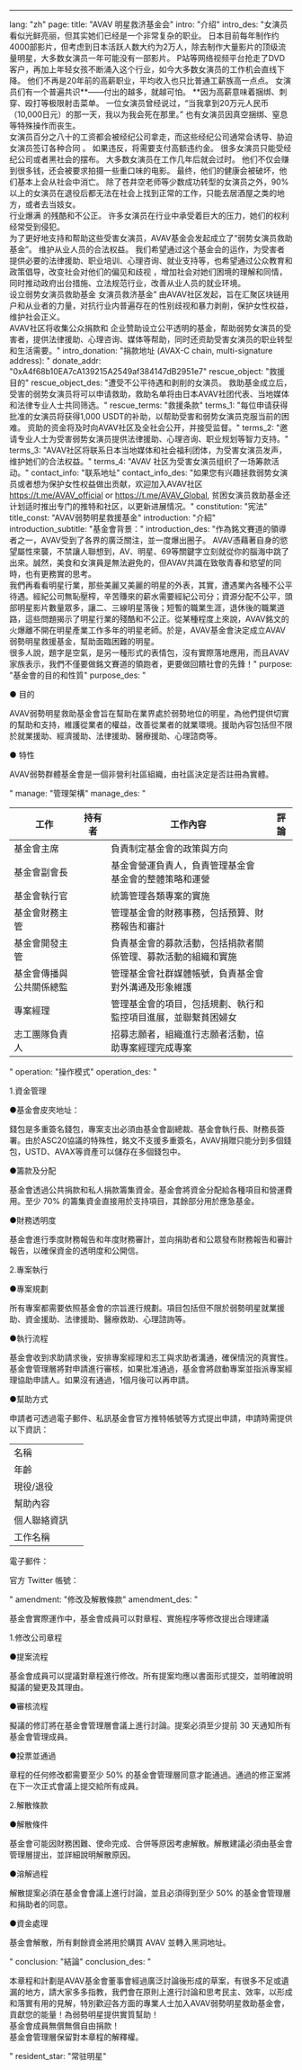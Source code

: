 ---
lang: "zh"
page:
  title: "AVAV 明星救济基金会"
  intro: "介绍"
  intro_des: "女演员看似光鲜亮丽，但其实她们已经是一个非常复杂的职业。 日本目前每年制作约4000部影片，但考虑到日本活跃人数大约为2万人，除去制作大量影片的顶级流量明星，大多数女演员一年可能没有一部影片。 P站等网络视频平台抢走了DVD客户，再加上年轻女孩不断涌入这个行业，如今大多数女演员的工作机会直线下降。 他们不再是20年前的高薪职业，平均收入也只比普通工薪族高一点点。 女演员们有一个普遍共识**——付出的越多，就越可怕。 **因为高薪意味着捆绑、刺穿、殴打等极限射击菜单。 一位女演员曾经说过，“当我拿到20万元人民币（10,000日元）的那一天，我以为我会死在那里。” 也有女演员因真空捆绑、窒息等特殊操作而丧生。<br>女演员百分之八十的工资都会被经纪公司拿走，而这些经纪公司通常会诱导、胁迫女演员签订各种合同 。 如果违反，将需要支付高额违约金。 很多女演员只能受经纪公司或者黑社会的摆布。 大多数女演员在工作几年后就会过时。 他们不仅会赚到很多钱，还会被要求拍摄一些重口味的电影。 最终，他们的健康会被破坏，他们基本上会从社会中消亡。 除了苍井空老师等少数成功转型的女演员之外，90%以上的女演员在退役后都无法在社会上找到正常的工作，只能去居酒屋之类的地方，或者去当妓女。<br>行业爆满 的残酷和不公正。 许多女演员在行业中承受着巨大的压力，她们的权利经常受到侵犯。<br>为了更好地支持和帮助这些受害女演员，AVAV基金会发起成立了“弱势女演员救助基金”。 维护从业人员的合法权益。 我们希望通过这个基金会的运作，为受害者提供必要的法律援助、职业培训、心理咨询、就业支持等，也希望通过公众教育和政策倡导，改变社会对他们的偏见和歧视 ，增加社会对她们困境的理解和同情，同时推动政府出台措施、立法规范行业，改善从业人员的就业环境。<br>设立弱势女演员救助基金 女演员救济基金” 由AVAV社区发起，旨在汇聚区块链用户和从业者的力量，对抗行业内普遍存在的性别歧视和暴力剥削，保护女性权益，维护社会正义。<br>AVAV社区将收集公众捐款和 企业赞助设立公平透明的基金，帮助弱势女演员的受害者，提供法律援助、心理咨询、媒体等帮助，同时还资助受害女演员的职业转型和生活需要。"
  intro_donation: "捐款地址 (AVAX-C chain, multi-signature address): "
  donate_addr: "0xA4f68b10EA7cA139215A2549af384147dB2951e7"
  rescue_object: "救援目的"
  rescue_object_des: "遭受不公平待遇和剥削的女演员。 救助基金成立后，受害的弱势女演员将可以申请救助，救助名单将由日本AVAV社团代表、当地媒体和法律专业人士共同筛选。"
  rescue_terms: "救援条款"
  terms_1: "每位申请获得批准的女演员将获得1,000 USDT的补助，以帮助受害和弱势女演员克服当前的困难。 资助的资金将及时向AVAV社区及全社会公开，并接受监督。"
  terms_2: "邀请专业人士为受害弱势女演员提供法律援助、心理咨询、职业规划等智力支持。"
  terms_3: "AVAV社区将联系日本当地媒体和社会福利团体，为受害女演员发声，维护她们的合法权益。"
  terms_4: "AVAV 社区为受害女演员组织了一场筹款活动。"
  contact_info: "联系地址"
  contact_info_des: "如果您有兴趣拯救弱势女演员或者想为保护女性权益做出贡献，欢迎加入AVAV社区 <a href='https://t.me/AVAV_official' target='_blank' class='text-cred'>https://t.me/AVAV_official</a> or <a href='https://t.me/AVAV_Global' target='_blank' class='text-cred'>https://t.me/AVAV_Global</a>, 贫困女演员救助基金还计划适时推出专门的推特和社区，以更新进展情况。"
  constitution: "宪法"
  title_const: "AVAV弱勢明星救援基金"
  introduction: "介紹"
  introduction_subtitle: "基金會背景："
  introduction_des: "作為銘文賽道的領導者之一，AVAV受到了各界的廣泛關注，並一度爆出圈子。 AVAV憑藉著自身的慾望屬性來襲，不禁讓人聯想到，AV、明星、69等關鍵字立刻就從你的腦海中跳了出來。誠然，美食和女演員是無法避免的，但AVAV共識在致敬青春和慾望的同時，也有更務實的思考。<br>我們再看看明星行業，那些美麗又美麗的明星的外表，其實，遭遇業內各種不公平待遇。經紀公司無恥壓榨，辛苦賺來的薪水需要經紀公司分；資源分配不公平，頭部明星影片數量眾多，讓二、三線明星落後；短暫的職業生涯，退休後的職業道路，這些問題揭示了明星行業的殘酷和不公正。從某種程度上來說，AVAV銘文的火爆離不開在明星產業工作多年的明星老師。於是，AVAV基金會決定成立AVAV弱勢明星救援基金，幫助面臨困難的明星。<br>很多人說，題字是空氣，是另一種形式的表情包，沒有實際落地應用，而且AVAV家族表示，我們不僅要做銘文賽道的領跑者，更要做回饋社會的先鋒！"
  purpose: "基金會的目的和性質"
  purpose_des: "<p class='text-5 text-white pt-3'>&#9679; 目的</p>
  <p class='text-white'>AVAV弱勢明星救助基金會旨在幫助在業界處於弱勢地位的明星，為他們提供切實的幫助和支持，維護從業者的權益，改善從業者的就業環境。援助內容包括但不限於就業援助、經濟援助、法律援助、醫療援助、心理諮商等。</p>
  <p class='text-5 text-white pt-3'>&#9679; 特性</p>
  <p class='text-white'>AVAV弱勢群體基金會是一個非營利社區組織，由社區決定是否註冊為實體。</p>"
  manage: "管理架構"
  manage_des: "<table class='border-collapse w-full min-w-[600px]'>
  <thead>
    <tr class='bg-[#1A1C1F] border border-[#1A1C1F] text-white h-[30px] md:h-[44px]'>
      <th class='w-[30%] text-left pl-4 py-3'>工作</th>
      <th class='w-[15%] text-left pl-4 py-3'>持有者</th>
      <th class='w-[40%] text-left pl-4 py-3'>工作內容</th>
      <th class='text-left pl-4 py-3'>評論</th>
    </tr>
  </thead>
  <tbody class='text-[14px] leading-5 text-text'>
    <tr class='border border-[#0f0f0f] bg-[#0f0f0f]'>
      <td class='text-left pl-4 py-3'>基金會主席</td>
      <td class='text-left pl-4 py-3'></td>
      <td class='text-left pl-4 py-3'>負責制定基金會的政策與方向</td>
      <td class='text-left pl-4 py-3'></td>
    </tr>
    <tr class='border border-[#1A1C1F] bg-[#1A1C1F]'>
      <td class='text-left pl-4 py-3'>基金會副會長</td>
      <td class='text-left pl-4 py-3'></td>
      <td class='text-left pl-4 py-3'>基金會營運負責人，負責管理基金會 基金會的整體策略和運營</td>
      <td class='text-left pl-4 py-3'></td>
    </tr>
    <tr class='border border-[#0f0f0f] bg-[#0f0f0f]'>
      <td class='text-left pl-4 py-3'>基金會執行官</td>
      <td class='text-left pl-4 py-3'></td>
      <td class='text-left pl-4 py-3'>統籌管理各類專案的實施</td>
      <td class='text-left pl-4 py-3'></td>
    </tr>
    <tr class='border border-[#1A1C1F] bg-[#1A1C1F]'>
      <td class='text-left pl-4 py-3'>基金會財務主管</td>
      <td class='text-left pl-4 py-3'></td>
      <td class='text-left pl-4 py-3'>管理基金會的財務事務，包括預算、財務報告和審計</td>
      <td class='text-left pl-4 py-3'></td>
    </tr>
    <tr class='邊框邊框-[#0f0f0f] bg-[#0f0f0f]'>
      <td class='text-left pl-4 py-3'>基金會開發主管</td>
      <td class='text-left pl-4 py-3'></td>
      <td class='text-left pl-4 py-3'>負責基金會的募款活動，包括捐款者關係管理、募款活動的組織和實施</td>
      <td class='text-left pl-4 py-3'></td>
    </tr>
    <tr class='border border-[#1A1C1F] bg-[#1A1C1F]'>
      <td class='text-left pl-4 py-3'>基金會傳播與公共關係總監</td>
      <td class='text-left pl-4 py-3'></td>
      <td class='text-left pl-4 py-3'>管理基金會社群媒體帳號，負責基金會對外溝通及形象維護</td>
      <td class='text-left pl-4 py-3'></td>
    </tr>
    <tr class='邊框邊框-[#0f0f0f] bg-[#0f0f0f]'>
      <td class='text-left pl-4 py-3'>專案經理</td>
      <td class='text-left pl-4 py-3'></td>
      <td class='text-left pl-4 py-3'>管理基金會的項目，包括規劃、執行和監控項目進展，並聯繫貧困婦女</td>
      <td class='text-left pl-4 py-3'></td>
    </tr>
    <tr class='border border-[#1A1C1F] bg-[#1A1C1F]'>
      <td class='text-left pl-4 py-3'>志工團隊負責人</td>
      <td class='text-left pl-4 py-3'></td>
      <td class='text-left pl-4 py-3'>招募志願者，組織進行志願者活動，協助專案經理完成專案</td>
      <td class='text-left pl-4 py-3'></td>
    </tr>
  </tbody>
  </table>"
  operation: "操作模式"
  operation_des: "<p class='mt-2 md:mt-4 text-4 md:text-[20px] text-white font-medium'>1.資金管理</p>
  <p class='text-cred mt-2 md:mt-4'>&#9679;基金會皮夾地址：</p>
  <p class='text-text'>錢包是多重簽名錢包，專案支出必須由基金會副總裁、基金會執行長、財務長簽署。由於ASC20協議的特殊性，銘文不支援多重簽名，AVAV捐贈只能分到多個錢包，USTD、AVAX等資產可以儲存在多個錢包中。</p>
  <p class='text-cred mt-2 md:mt-4'>&#9679;籌款及分配</p>
  <p class='text-text'>基金會透過公共捐款和私人捐款籌集資金。基金會將資金分配給各種項目和營運費用。至少 70% 的籌集資金直接用於支持項目，其餘部分用於應急基金。</p>
  <p class='text-cred mt-2 md:mt-4'>&#9679;財務透明度</p>
  <p class='text-text'>基金會進行季度財務報告和年度財務審計，並向捐助者和公眾發布財務報告和審計報告，以確保資金的透明度和公開信。</p>
  <p class='mt-2 md:mt-4 text-4 md:text-[20px] text-white font-medium'>2.專案執行</p>
  <p class='text-cred mt-2 md:mt-4'>&#9679;專案規劃</p>
  <p class='text-text'>所有專案都需要依照基金會的宗旨進行規劃。項目包括但不限於弱勢明星就業援助、資金援助、法律援助、醫療救助、心理諮詢等。</p>
  <p class='text-cred mt-2 md:mt-4'>&#9679;執行流程</p>
  <p class='text-text'>基金會收到求助請求後，安排專案經理和志工與求助者溝通，確保情況的真實性。基金會管理層將對申請進行審核，如果批准通過，基金會將啟動專案並指派專案經理協助申請人。如果沒有通過，1個月後可以再申請。</p>
  <p class='text-cred mt-2 md:mt-4'>&#9679;幫助方式</p>
  <p class='text-text'>申請者可透過電子郵件、私訊基金會官方推特帳號等方式提出申請，申請時需提供以下資訊：</p>
  <table class='border-collapse w-full max-w-[470px] mt-2 md:mt-4'>
  <tbody class='text-[14px]leading-5 text-text'>
    <tr class='border border-[#1A1C1F] bg-[#1A1C1F] bg-opacity-50'>
      <td class='text-left pl-4 py-3 border border-[#1A1C1F] w-[50%]'>名稱</td>
      <td class='text-left pl-4 py-3 border border-[#1A1C1F]'>&nbsp;</td>
    </tr>
    <tr class='border border-[#1A1C1F] bg-[#0f0f0f]'>
      <td class='text-left pl-4 py-3 border border-[#1A1C1F] w-[50%]'>年齡</td>
      <td class='text-left pl-4 py-3 border border-[#1A1C1F]'>&nbsp;</td>
    </tr>
    <tr class='border border-[#1A1C1F] bg-[#1A1C1F] bg-opacity-50'>
      <td class='text-left pl-4 py-3 border border-[#1A1C1F] w-[50%]'>現役/退役</td>
      <td class='text-left pl-4 py-3 border border-[#1A1C1F]'>&nbsp;</td>
    </tr>
    <tr class='border border-[#1A1C1F] bg-[#0f0f0f]'>
      <td class='text-left pl-4 py-3 border border-[#1A1C1F] w-[50%]'>幫助內容</td>
      <td class='text-left pl-4 py-3 border border-[#1A1C1F]'>&nbsp;</td>
    </tr>
    <tr class='border border-[#1A1C1F] bg-[#1A1C1F] bg-opacity-50'>
      <td class='text-left pl-4 py-3 border border-[#1A1C1F] w-[50%]'>個人聯絡資訊</td>
      <td class='text-left pl-4 py-3 border border-[#1A1C1F]'>&nbsp;</td>
    </tr>
    <tr class='border border-[#1A1C1F] bg-[#0f0f0f]'>
      <td class='text-left pl-4 py-3 border border-[#1A1C1F] w-[50%]'>工作名稱</td>
      <td class='text-left pl-4 py-3 border border-[#1A1C1F]'>&nbsp;</td>
    </tr>
  </tbody>
  </table>
  <p class='mt-2 md:mt-4 text-text'>電子郵件：</p>
  <p class='mt-2 md:mt-4 text-text'>官方 Twitter 帳號：</p>"
  amendment: "修改及解散條款"
  amendment_des: "<p class='mt-2 md:mt-4 text-white'>基金會實際運作中，基金會成員可以對章程、實施程序等修改提出合理建議</p>
  <p class='mt-2 md:mt-4 text-4 md:text-[20px] text-white font-medium'>1.修改公司章程</p>
  <p class='text-cred mt-2 md:mt-4'>&#9679;提案流程</p>
  <p class='text-text'>基金會成員可以提議對章程進行修改。所有提案均應以書面形式提交，並明確說明擬議的變更及其理由。</p>
  <p class='text-cred mt-2 md:mt-4'>&#9679;審核流程</p>
  <p class='text-text'>擬議的修訂將在基金會管理層會議上進行討論。提案必須至少提前 30 天通知所有基金會管理成員。</p>
  <p class='text-cred mt-2 md:mt-4'>&#9679;投票並通過</p>
  <p class='text-text'>章程的任何修改都需要至少 50% 的基金會管理層同意才能通過。通過的修正案將在下一次正式會議上提交給所有成員。</p>
  <p class='mt-2 md:mt-4 text-4 md:text-[20px] text-white font-medium'>2.解散條款</p>
  <p class='text-cred mt-2 md:mt-4'>&#9679;解散條件</p>
  <p class='text-text'>基金會可能因財務困難、使命完成、合併等原因考慮解散。解散建議必須由基金會管理層提出，並詳細說明解散原因。 </p>
  <p class='text-cred mt-2 md:mt-4'>&#9679;溶解過程</p>
  <p class='text-text'>解散提案必須在基金會會議上進行討論，並且必須得到至少 50% 的基金會管理層和捐助者的同意。</p>
  <p class='text-cred mt-2 md:mt-4'>&#9679;資金處理</p>
  <p class='text-text'>基金會解散，所有剩餘資金將用於購買 AVAV 並轉入黑洞地址。</p>"
  conclusion: "結論"
  conclusion_des: "<p class='text-white'>本章程和計劃是AVAV基金會董事會經過廣泛討論後形成的草案，有很多不足或遺漏的地方，請大家多多指教，我們會在原則上進行討論和思考民主、效率，以形成和落實有用的見解，特別歡迎各方面的專業人士加入AVAV弱勢明星救助基金會，貢獻您的能量！為弱勢明星提供實質幫助！<br>基金會成員無償無償自由捐款！<br>基金會管理層保留對本章程的解釋權。</p>"
  resident_star: "常驻明星"

